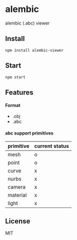 # alembic
alembic (.abc) viewer

## Install
```
npm install alembic-viewer
```

## Start
```
npm start
```

## Features

#### Format
 - .obj
 - .abc

#### abc support primitives

|primitive|current status|
| --------------- |---------------|
| mesh | o |
| point | o |
| curve | x |
| nurbs | x |
| camera | x |
| material | x |
| light | x |

## License
MIT
